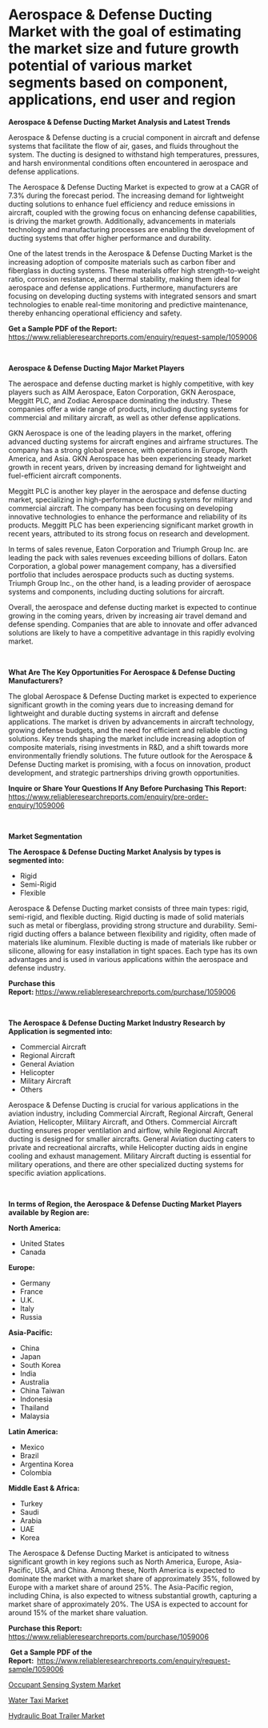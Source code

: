 <p><h1>Aerospace & Defense Ducting Market with the goal of estimating the market size and future growth potential of various market segments based on component, applications, end user and region</h1></p><p><strong>Aerospace & Defense Ducting Market Analysis and Latest Trends</strong></p>
<p><p>Aerospace & Defense ducting is a crucial component in aircraft and defense systems that facilitate the flow of air, gases, and fluids throughout the system. The ducting is designed to withstand high temperatures, pressures, and harsh environmental conditions often encountered in aerospace and defense applications.</p><p>The Aerospace & Defense Ducting Market is expected to grow at a CAGR of 7.3% during the forecast period. The increasing demand for lightweight ducting solutions to enhance fuel efficiency and reduce emissions in aircraft, coupled with the growing focus on enhancing defense capabilities, is driving the market growth. Additionally, advancements in materials technology and manufacturing processes are enabling the development of ducting systems that offer higher performance and durability.</p><p>One of the latest trends in the Aerospace & Defense Ducting Market is the increasing adoption of composite materials such as carbon fiber and fiberglass in ducting systems. These materials offer high strength-to-weight ratio, corrosion resistance, and thermal stability, making them ideal for aerospace and defense applications. Furthermore, manufacturers are focusing on developing ducting systems with integrated sensors and smart technologies to enable real-time monitoring and predictive maintenance, thereby enhancing operational efficiency and safety.</p></p>
<p><strong>Get a Sample PDF of the Report:&nbsp;</strong> <a href="https://www.reliableresearchreports.com/enquiry/request-sample/1059006">https://www.reliableresearchreports.com/enquiry/request-sample/1059006</a></p>
<p>&nbsp;</p>
<p><strong>Aerospace & Defense Ducting Major Market Players</strong></p>
<p><p>The aerospace and defense ducting market is highly competitive, with key players such as AIM Aerospace, Eaton Corporation, GKN Aerospace, Meggitt PLC, and Zodiac Aerospace dominating the industry. These companies offer a wide range of products, including ducting systems for commercial and military aircraft, as well as other defense applications.</p><p>GKN Aerospace is one of the leading players in the market, offering advanced ducting systems for aircraft engines and airframe structures. The company has a strong global presence, with operations in Europe, North America, and Asia. GKN Aerospace has been experiencing steady market growth in recent years, driven by increasing demand for lightweight and fuel-efficient aircraft components.</p><p>Meggitt PLC is another key player in the aerospace and defense ducting market, specializing in high-performance ducting systems for military and commercial aircraft. The company has been focusing on developing innovative technologies to enhance the performance and reliability of its products. Meggitt PLC has been experiencing significant market growth in recent years, attributed to its strong focus on research and development.</p><p>In terms of sales revenue, Eaton Corporation and Triumph Group Inc. are leading the pack with sales revenues exceeding billions of dollars. Eaton Corporation, a global power management company, has a diversified portfolio that includes aerospace products such as ducting systems. Triumph Group Inc., on the other hand, is a leading provider of aerospace systems and components, including ducting solutions for aircraft.</p><p>Overall, the aerospace and defense ducting market is expected to continue growing in the coming years, driven by increasing air travel demand and defense spending. Companies that are able to innovate and offer advanced solutions are likely to have a competitive advantage in this rapidly evolving market.</p></p>
<p>&nbsp;</p>
<p><strong>What Are The Key Opportunities For Aerospace & Defense Ducting Manufacturers?</strong></p>
<p><p>The global Aerospace & Defense Ducting market is expected to experience significant growth in the coming years due to increasing demand for lightweight and durable ducting systems in aircraft and defense applications. The market is driven by advancements in aircraft technology, growing defense budgets, and the need for efficient and reliable ducting solutions. Key trends shaping the market include increasing adoption of composite materials, rising investments in R&D, and a shift towards more environmentally friendly solutions. The future outlook for the Aerospace & Defense Ducting market is promising, with a focus on innovation, product development, and strategic partnerships driving growth opportunities.</p></p>
<p><strong>Inquire or Share Your Questions If Any Before Purchasing This Report:</strong> <a href="https://www.reliableresearchreports.com/enquiry/pre-order-enquiry/1059006">https://www.reliableresearchreports.com/enquiry/pre-order-enquiry/1059006</a></p>
<p>&nbsp;</p>
<p><strong>Market Segmentation</strong></p>
<p><strong>The Aerospace & Defense Ducting Market Analysis by types is segmented into:</strong></p>
<p><ul><li>Rigid</li><li>Semi-Rigid</li><li>Flexible</li></ul></p>
<p><p>Aerospace & Defense Ducting market consists of three main types: rigid, semi-rigid, and flexible ducting. Rigid ducting is made of solid materials such as metal or fiberglass, providing strong structure and durability. Semi-rigid ducting offers a balance between flexibility and rigidity, often made of materials like aluminum. Flexible ducting is made of materials like rubber or silicone, allowing for easy installation in tight spaces. Each type has its own advantages and is used in various applications within the aerospace and defense industry.</p></p>
<p><strong>Purchase this Report:&nbsp;</strong><a href="https://www.reliableresearchreports.com/purchase/1059006">https://www.reliableresearchreports.com/purchase/1059006</a></p>
<p>&nbsp;</p>
<p><strong>The Aerospace & Defense Ducting Market Industry Research by Application is segmented into:</strong></p>
<p><ul><li>Commercial Aircraft</li><li>Regional Aircraft</li><li>General Aviation</li><li>Helicopter</li><li>Military Aircraft</li><li>Others</li></ul></p>
<p><p>Aerospace & Defense Ducting is crucial for various applications in the aviation industry, including Commercial Aircraft, Regional Aircraft, General Aviation, Helicopter, Military Aircraft, and Others. Commercial Aircraft ducting ensures proper ventilation and airflow, while Regional Aircraft ducting is designed for smaller aircrafts. General Aviation ducting caters to private and recreational aircrafts, while Helicopter ducting aids in engine cooling and exhaust management. Military Aircraft ducting is essential for military operations, and there are other specialized ducting systems for specific aviation applications.</p></p>
<p>&nbsp;</p>
<p><strong>In terms of Region, the Aerospace & Defense Ducting Market Players available by Region are:</strong></p>
<p>
    <p> <strong> North America: </strong>
        <ul>
            <li>United States</li>
            <li>Canada</li>
        </ul>
        </p> 
    <p> <strong> Europe: </strong>
        <ul>
            <li>Germany</li>
            <li>France</li>
            <li>U.K.</li>
            <li>Italy</li>
            <li>Russia</li>
        </ul>
        </p> 
    <p> <strong> Asia-Pacific: </strong>
        <ul>
            <li>China</li>
            <li>Japan</li>
            <li>South Korea</li>
            <li>India</li>
            <li>Australia</li>
            <li>China Taiwan</li>
            <li>Indonesia</li>
            <li>Thailand</li>
            <li>Malaysia</li>
        </ul>
        </p> 
    <p> <strong> Latin America: </strong>
        <ul>
            <li>Mexico</li>
            <li>Brazil</li>
            <li>Argentina Korea</li>
            <li>Colombia</li>
        </ul>
        </p> 
    <p> <strong> Middle East & Africa: </strong>
        <ul>
            <li>Turkey</li>
            <li>Saudi</li>
            <li>Arabia</li>
            <li>UAE</li>
            <li>Korea</li>
        </ul>
    </p>
    </p>
<p><p>The Aerospace & Defense Ducting Market is anticipated to witness significant growth in key regions such as North America, Europe, Asia-Pacific, USA, and China. Among these, North America is expected to dominate the market with a market share of approximately 35%, followed by Europe with a market share of around 25%. The Asia-Pacific region, including China, is also expected to witness substantial growth, capturing a market share of approximately 20%. The USA is expected to account for around 15% of the market share valuation.</p></p>
<p><strong>Purchase this Report: </strong><a href="https://www.reliableresearchreports.com/purchase/1059006">https://www.reliableresearchreports.com/purchase/1059006</a></p>
<p>&nbsp;<strong>Get a Sample PDF of the Report:&nbsp;&nbsp;</strong><a href="https://www.reliableresearchreports.com/enquiry/request-sample/1059006">https://www.reliableresearchreports.com/enquiry/request-sample/1059006</a></p>
<p><strong></strong></p>
<p><p><a href="https://github.com/pjcfca/Market-Research-Report-List-1/blob/main/occupant-sensing-system-market.md">Occupant Sensing System Market</a></p><p><a href="https://github.com/wusalecollins540tpqoz/Market-Research-Report-List-1/blob/main/water-taxi-market.md">Water Taxi Market</a></p><p><a href="https://github.com/johnbach50/Market-Research-Report-List-2/blob/main/hydraulic-boat-trailer-market.md">Hydraulic Boat Trailer Market</a></p></p>
